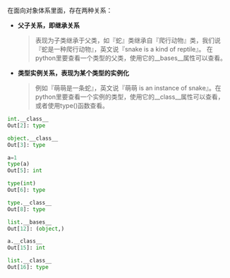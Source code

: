 在面向对象体系里面，存在两种关系：
- **父子关系，即继承关系**
  > 表现为子类继承于父类，如『蛇』类继承自『爬行动物』类，我们说『蛇是一种爬行动物』，英文说『snake is a kind of reptile』。
  在python里要查看一个类型的父类，使用它的__bases__属性可以查看。
- **类型实例关系，表现为某个类型的实例化**
  > 例如『萌萌是一条蛇』，英文说『萌萌 is an instance of snake』。在python里要查看一个实例的类型，使用它的__class__属性可以查看，
  或者使用type()函数查看。

~~~python
int.__class__
Out[2]: type

object.__class__
Out[3]: type

a=1
type(a)
Out[5]: int

type(int)
Out[6]: type

type.__class__
Out[8]: type

list.__bases__
Out[12]: (object,)

a.__class__
Out[15]: int

list.__class__
Out[16]: type

~~~
